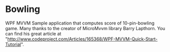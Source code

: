 Bowling
=======

WPF MVVM Sample application that computes score of 10-pin-bowling game.
Many thanks to the creator of MicroMvvm library Barry Lapthorn.
You can find his great article at "http://www.codeproject.com/Articles/165368/WPF-MVVM-Quick-Start-Tutorial".
